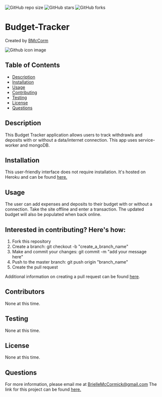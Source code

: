 

![GitHub repo size](https://img.shields.io/github/repo-size/BMcCorm/Budget-Tracker)
![GitHub stars](https://img.shields.io/github/stars/BMcCorm/Budget-Tracker?style=social)
![GitHub forks](https://img.shields.io/github/forks/BMcCorm/Budget-Tracker?style=social)

# Budget-Tracker
Created by [BMcCorm](https://github.com/BMcCorm) 

![Github icon image](https://avatars1.githubusercontent.com/u/64443618?v=4)

## Table of Contents
- [Description](#Description)
- [Installation](#Installation)
- [Usage](#Usage)
- [Contributing](#Contributors)
- [Testing](#Testing)
- [License](#License)
- [Questions](#Questions)

## Description
This Budget Tracker application allows users to track withdrawls and deposits with or without a data/internet connection. This app uses service-worker and mongoDB.

## Installation
This user-friendly interface does not require installation. It's hosted on Heroku and can be found [here.](https://budget-tracker-bm.herokuapp.com/)

## Usage
The user can add expenses and deposits to their budget with or without a connection. Take the site offline and enter a transaction. The updated budget will also be populated when back online.

## Interested in contributing? Here's how:

1. Fork this repository
2. Create a branch: git checkout -b "create_a_branch_name"
3. Make and commit your changes: git commit -m "add your message here"
4. Push to the master branch: git push origin "branch_name"
5. Create the pull request

Additional information on creating a pull request can be found [here](https://help.github.com/en/github/collaborating-with-issues-and-pull-requests/creating-a-pull-request). 

## Contributors
None at this time.

## Testing
None at this time.

## License
None at this time.

## Questions
For more information, please email me at BrielleMcCormick@gmail.com
The link for this project can be found [here.](https://BMcCorm.github.io/Budget-Tracker/)

